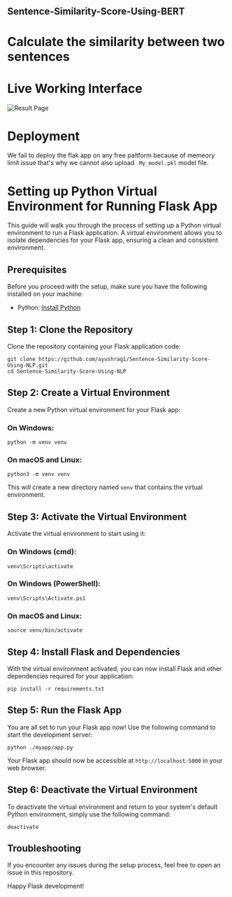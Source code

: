 ## Sentence-Similarity-Score-Using-BERT
# Calculate the similarity between two sentences

# Live Working Interface
![Result Page](https://github.com/gyanendra2003/Sentence-Similarity-Score-Using-BERT/assets/109502452/8f079bf6-2897-4a8d-aa1c-318c5228978c)


# Deployment
We fail to deploy the flak app on any free paltform because of memeory  limit issue that's why we cannot also upload ``` My_model.pkl``` model file.
# Setting up Python Virtual Environment for Running Flask App

This guide will walk you through the process of setting up a Python virtual environment to run a Flask application. A virtual environment allows you to isolate dependencies for your Flask app, ensuring a clean and consistent environment.

## Prerequisites

Before you proceed with the setup, make sure you have the following installed on your machine:

- Python: [Install Python](https://www.python.org/downloads/)

## Step 1: Clone the Repository

Clone the repository containing your Flask application code:

```
git clone https://github.com/ayushrag1/Sentence-Similarity-Score-Using-NLP.git
cd Sentence-Similarity-Score-Using-NLP
```

## Step 2: Create a Virtual Environment

Create a new Python virtual environment for your Flask app:

### On Windows:

```
python -m venv venv
```

### On macOS and Linux:

```
python3 -m venv venv
```

This will create a new directory named `venv` that contains the virtual environment.

## Step 3: Activate the Virtual Environment

Activate the virtual environment to start using it:

### On Windows (cmd):

```
venv\Scripts\activate
```

### On Windows (PowerShell):

```
venv\Scripts\Activate.ps1
```

### On macOS and Linux:

```
source venv/bin/activate
```

## Step 4: Install Flask and Dependencies

With the virtual environment activated, you can now install Flask and other dependencies required for your application:

```
pip install -r requirements.txt
```

## Step 5: Run the Flask App

You are all set to run your Flask app now! Use the following command to start the development server:

```
python ./myapp/app.py
```

Your Flask app should now be accessible at `http://localhost:5000` in your web browser.

## Step 6: Deactivate the Virtual Environment

To deactivate the virtual environment and return to your system's default Python environment, simply use the following command:

```
deactivate
```


## Troubleshooting

If you encounter any issues during the setup process, feel free to open an issue in this repository.

Happy Flask development!
